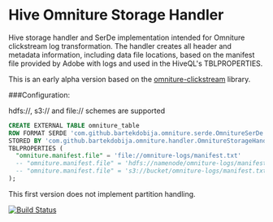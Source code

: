 # Hive Omniture Storage Handler

Hive storage handler and SerDe implementation intended for Omniture clickstream log transformation.
The handler creates all header and metadata information, including data file locations, based on the manifest file provided by Adobe
with logs and used in the HiveQL's TBLPROPERTIES.

This is an early alpha version based on the [omniture-clickstream](https://github.com/bartekdobija/omniture-clickstream) library.

###Configuration:

hdfs://, s3:// and file:// schemes are supported

```sql
CREATE EXTERNAL TABLE omniture_table
ROW FORMAT SERDE 'com.github.bartekdobija.omniture.serde.OmnitureSerDe'
STORED BY 'com.github.bartekdobija.omniture.handler.OmnitureStorageHandler'
TBLPROPERTIES (
  "omniture.manifest.file" = 'file://omniture-logs/manifest.txt'
  -- "omniture.manifest.file" = 'hdfs://namenode/omniture-logs/manifest.txt'
  -- "omniture.manifest.file" = 's3://bucket/omniture-logs/manifest.txt'
);
```
This first version does not implement partition handling.

[![Build Status](https://travis-ci.org/bartekdobija/hive-omniture-storage-handler.svg?branch=master)](https://travis-ci.org/bartekdobija/hive-omniture-storage-handler)